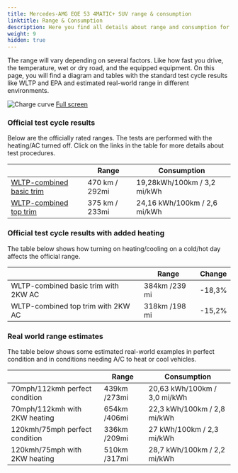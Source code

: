 ```yaml
---
title: Mercedes-AMG EQE 53 4MATIC+ SUV range & consumption
linktitle: Range & Consumption
description: Here you find all details about range and consumption for Mercedes-AMG EQE 53 4MATIC+ SUV.
weight: 9
hidden: true
---
```

<!-- markdownlint-disable MD033 -->
<object type="image/svg+xml" data="../modelnavigation.svg"></object>

The range will vary depending on several factors. Like how fast you drive, the temperature, wet or dry road, and the equipped equipment. On this page, you will find a diagram and tables with the standard test cycle results like WLTP and EPA and estimated real-world range in different environments. 

![Charge curve](../range.svg  "Range information")
[Full screen](../range.svg)

### Official test cycle results

Below are the officially rated ranges. The tests are performed with the heating/AC turned off. Click on the links in the table for more details about test procedures. 

| | Range  | Consumption  |
|----|-----|------|
| [WLTP-combined basic trim](../../../../../guides/understandingrange/wltp/) | 470 km / 292mi |19,28kWh/100km / 3,2 mi/kWh | 
| [WLTP-combined top trim](../../../../../guides/understandingrange/wltp/) | 375 km / 233mi | 24,16 kWh/100km / 2,6 mi/kWh | 

### Official test cycle results with added heating

The table below shows how turning on heating/cooling on a cold/hot day affects the official range. 

| | Range  | Change  |
|----|-----|------|
| WLTP-combined basic trim with 2KW AC | 384km /239 mi | -18,3%|
| WLTP-combined top trim with 2KW AC | 318km /198 mi | -15,2%|

### Real world range estimates

The table below shows some estimated real-world examples in perfect condition and in conditions needing A/C to heat or cool vehicles. 

| | Range  | Consumption  |
|----|-----|------|
| 70mph/112kmh perfect condition | 439km /273mi| 20,63 kWh/100km / 3,0 mi/kWh|
| 70mph/112kmh with 2KW heating | 654km /406mi| 22,3 kWh/100km / 2,8 mi/kWh  |
| 120kmh/75mph perfect condition | 336km /209mi| 27 kWh/100km / 2,3 mi/kWh |
| 120kmh/75mph with 2KW heating | 510km /317mi| 28,7 kWh/100km / 2,2 mi/kWh |
